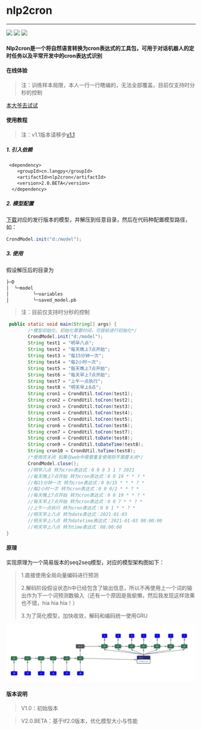 # nlp2cron



---

<div >
    <img src='https://shields.io/badge/version-2.0.BETA-green.svg'>
    <img src='https://shields.io/badge/dependencies-tensorflow-blue.svg'>
    <img src='https://shields.io/badge/author-Chang Zhang-dbab09.svg'>
    <h4>Nlp2cron是一个将自然语言转换为cron表达式的工具包，可用于对话机器人的定时任务以及平常开发中的cron表达式识别</h4>
</div>


#### 在线体验

> 注：训练样本局限，本人一行一行瞎编的，无法全部覆盖，目前仅支持时分秒的控制

[本大爷去试试](http://nlp2cron.langpy.cn/)


#### 使用教程

> 注：v1.1版本请移步[v1.1](README-v1.1.md)


##### 1.  引入依赖
```
 <dependency>
    <groupId>cn.langpy</groupId>
    <artifactId>nlp2cron</artifactId>
    <version>2.0.BETA</version>
  </dependency>
```
##### 2.  模型配置

[下载](https://gitee.com/huoyo/nlp2cron/releases)对应的发行版本的模型，并解压到任意目录，然后在代码种配置模型路径，如：

```java
CrondModel.init("d:/model");
```


##### 3.  使用

假设解压后的目录为

```
├─D
│  └─model
│         └─variables
│         └─saved_model.pb
```


> 注：目前仅支持时分秒的控制

```java
 public static void main(String[] args) {
        /*模型初始化，初始化需要时间，可提前进行初始化*/
        CrondModel.init("d:/model");
        String test1 = "明早八点";
        String test2 = "每天晚上7点开始";
        String test3 = "每15分钟一次";
        String test4 = "每2小时一次";
        String test5 = "每天晚上7点开始";
        String test6 = "每天早上7点开始";
        String test7 = "上午一点执行";
        String test8 = "明天早上8点";
        String cron1 = CrondUtil.toCron(test1);
        String cron2 = CrondUtil.toCron(test2);
        String cron3 = CrondUtil.toCron(test3);
        String cron4 = CrondUtil.toCron(test4);
        String cron5 = CrondUtil.toCron(test5);
        String cron6 = CrondUtil.toCron(test6);
        String cron7 = CrondUtil.toCron(test7);
        String cron8 = CrondUtil.toDate(test8);
        String cron9 = CrondUtil.toDateTime(test8);
        String cron10 = CrondUtil.toTime(test8);
        /*使用完关闭 如果在web中需要重复使用则不需要关闭*/
        CrondModel.close();
        //明早八点 转为cron表达式：0 0 8 3 1 ? 2021
        //每天晚上7点开始 转为cron表达式：0 0 19 * * ? *
        //每15分钟一次 转为cron表达式：0 0/15 * * * ? *
        //每2小时一次 转为cron表达式：0 0 0/2 * * ? *
        //每天晚上7点开始 转为cron表达式：0 0 19 * * ? *
        //每天早上7点开始 转为cron表达式：0 0 7 * * ? *
        //上午一点执行 转为cron表达式：0 0 1 * * ? *
        //明天早上八点 转为date表达式：2021-01-03
        //明天早上八点 转为datetime表达式：2021-01-03 08:00:00
        //明天早上八点 转为time表达式：08:00:00
}
```

#### 原理

实现原理为一个简易版本的seq2seq模型，对应的模型架构图如下：

> 1.直接使用全局向量编码进行预测
>
> 2.解码阶段假设状态h中已经包含了输出信息，所以不再使用上一个词的输出作为下一个词预测数输入（还有一个原因是我偷懒，然后我发现这样效果也不错，hia hia hia！）
>
> 3.为了简化模型，加快收敛，解码和编码统一使用GRU

![输入图片说明](src/main/resources/model_idea.png)


#### 版本说明

> V1.0：初始版本

> V2.0.BETA：基于tf2.0版本，优化模型大小与性能





